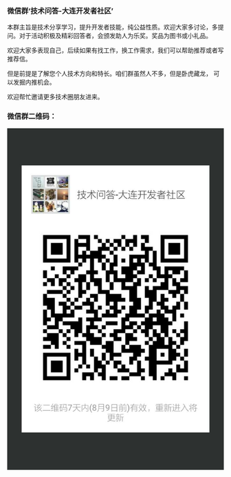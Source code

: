 ### 微信群‘技术问答-大连开发者社区’


本群主旨是技术分享学习，提升开发者技能，纯公益性质。欢迎大家多讨论，多提问。对于活动积极及精彩回答者，会颁发助人为乐奖。奖品为图书或小礼品。

欢迎大家多表现自己，后续如果有找工作，换工作需求，我们可以帮助推荐或者写推荐信。

但是前提是了解您个人技术方向和特长。咱们群虽然人不多，但是卧虎藏龙， 可以发掘内推机会。

欢迎帮忙邀请更多技术圈朋友进来。


### 微信群二维码：
![技术问答-大连开发者社区二维码](https://github.com/itdl/lib/blob/master/images/wechat_qa.jpg)










